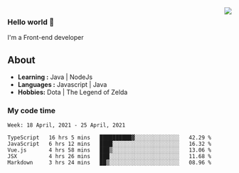 <img align='right' src="https://github-readme-stats.vercel.app/api?username=jumodada&show_icons=true&theme=vue">

### Hello world 👋

I'm a Front-end developer 
    
## About
-  **Learning :** Java | NodeJs
-  **Languages :** Javascript | Java
-  **Hobbies:** Dota | The Legend of Zelda

### My code time

<!--START_SECTION:waka-->
```text
Week: 18 April, 2021 - 25 April, 2021

TypeScript   16 hrs 5 mins   ██████████▓░░░░░░░░░░░░░░   42.29 % 
JavaScript   6 hrs 12 mins   ████░░░░░░░░░░░░░░░░░░░░░   16.32 % 
Vue.js       4 hrs 58 mins   ███▒░░░░░░░░░░░░░░░░░░░░░   13.06 % 
JSX          4 hrs 26 mins   ███░░░░░░░░░░░░░░░░░░░░░░   11.68 % 
Markdown     3 hrs 24 mins   ██▒░░░░░░░░░░░░░░░░░░░░░░   08.96 % 
```
<!--END_SECTION:waka-->
